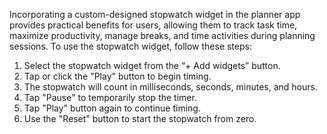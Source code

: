 Incorporating a custom-designed stopwatch widget in the planner app provides practical benefits for users, allowing them to track task time, maximize productivity, manage breaks, and time activities during planning sessions.
To use the stopwatch widget, follow these steps:

1. Select the stopwatch widget from the “+ Add widgets” button.
2. Tap or click the "Play" button to begin timing.
4. The stopwatch will count in milliseconds, seconds, minutes, and hours.
5. Tap "Pause" to temporarily stop the timer.
6. Tap "Play" button again to continue timing.
7. Use the "Reset" button to start the stopwatch from zero.
